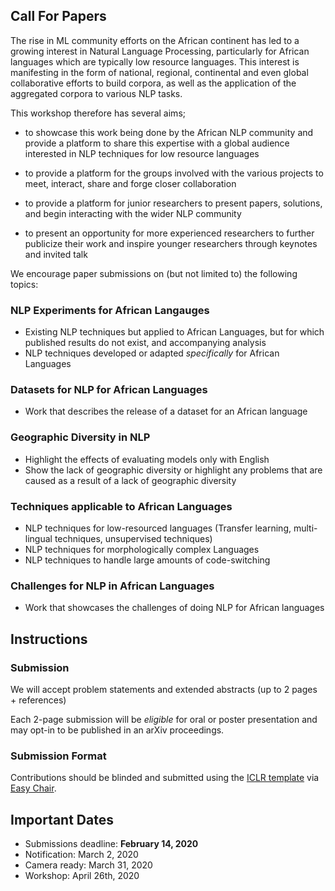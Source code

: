 ## Call For Papers

The rise in ML community efforts on the African continent has led to a growing interest in Natural Language Processing, particularly for African languages which are typically low resource languages. This interest is manifesting in the form of national, regional, continental and even global collaborative efforts to build corpora, as well as the application of the aggregated corpora to various NLP tasks. 

This workshop therefore has several aims; 

- to showcase this work being done by the African NLP community and provide a platform to share this expertise with a global audience interested in NLP techniques for low resource languages

- to provide a platform for the groups involved with the various projects to meet, interact, share and forge closer collaboration 

- to provide a platform for junior researchers to present papers, solutions, and begin interacting with the wider NLP community

- to present an opportunity for more experienced researchers to further publicize their work and inspire younger researchers through keynotes and invited talk

We encourage paper submissions on (but not limited to) the following topics:

### NLP Experiments for African Langauges 
- Existing NLP techniques but applied to African Languages, but for which published results do not exist, and accompanying analysis
- NLP techniques developed or adapted *specifically* for African Languages  

### Datasets for NLP for African Languages

- Work that describes the release of a dataset for an African language

### Geographic Diversity in NLP

- Highlight the effects of evaluating models only with English
- Show the lack of geographic diversity or highlight any problems that are caused as a result of a lack of geographic diversity

### Techniques applicable to African Languages

- NLP techniques for low-resourced languages (Transfer learning, multi-lingual techniques, unsupervised techniques)
- NLP techniques for morphologically complex Languages
- NLP techniques to handle large amounts of code-switching

### Challenges for NLP in African Languages

- Work that showcases the challenges of doing NLP for African languages

## Instructions

### Submission

We will accept problem statements and extended abstracts (up to 2 pages + references)

Each 2-page submission will be _eligible_ for oral or poster presentation and may opt-in to be published in an arXiv proceedings.


### Submission Format
Contributions should be blinded and submitted using the [ICLR template](https://github.com/ICLR/Master-Template/blob/master/archive/iclr2020.zip) via [Easy Chair](https://easychair.org/account/signin?l=qZCnj1H4ui4honzKaB8tU2#).

## Important Dates

- Submissions deadline:         **February 14, 2020**
- Notification:                 March 2, 2020
- Camera ready:                 March 31, 2020
- Workshop:                     April 26th, 2020

